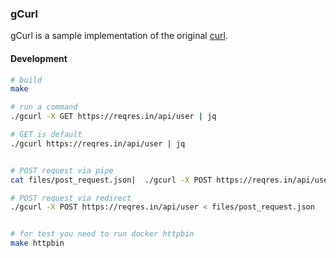 ### gCurl

gCurl is a sample implementation of the original [curl](https://github.com/curl/curl).

#### Development

```bash
# build
make

# run a command
./gcurl -X GET https://reqres.in/api/user | jq

# GET is default
./gcurl https://reqres.in/api/user | jq


# POST request via pipe
cat files/post_request.json|  ./gcurl -X POST https://reqres.in/api/user

# POST request via redirect
./gcurl -X POST https://reqres.in/api/user < files/post_request.json


# for test you need to run docker httpbin
make httpbin
```
